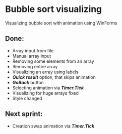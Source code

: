 # Bubble sort visualizing
Visualizing bubble sort with animation using WinForms

## Done:

* Array input from file
* Manual array input
* Removing some elements from an array
* Removing entire array
* Visualizing an array using labels
* ***Quick result*** option, that skips animation
* ***GoBack*** button
* Selecting animation via ***Timer.Tick***
* Visualizing for huge arrays fixed
* Style changed

## Next sprint:

* Creation swap animation via ***Timer.Tick***
